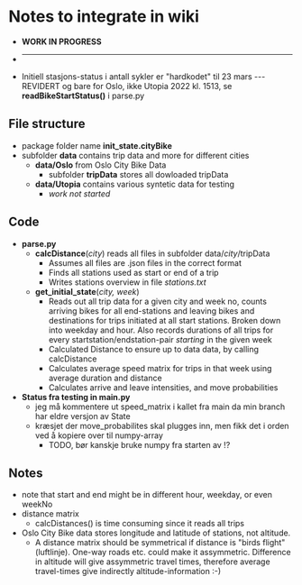 # Notes to integrate in wiki

* **WORK IN PROGRESS**  

* ------------------------

* Initiell stasjons-status i antall sykler er "hardkodet" til 23 mars  --- REVIDERT og bare for Oslo, ikke Utopia 2022 kl. 1513, se **readBikeStartStatus()** i parse.py

## File structure

* package folder name **init_state.cityBike**
* subfolder **data** contains trip data and more for different cities
  * **data/Oslo** from Oslo City Bike Data
    * subfolder **tripData** stores all dowloaded tripData
  * **data/Utopia** contains various syntetic data for testing
    * _work not started_

## Code

* **parse.py**
  * **calcDistance**(_city_) reads all files in subfolder data/_city_/tripData
    * Assumes all files are .json files in the correct format
    * Finds all stations used as start or end of a trip
    * Writes stations overview in file _stations.txt_
  * **get_initial_state**(_city, week_)
    * Reads out all trip data for a given city and week no, counts arriving bikes for all end-stations and leaving bikes and destinations for trips initiated at all start stations. Broken down into weekday and hour. Also records durations of all trips for every startstation/endstation-pair _starting_ in the given week
    * Calculated Distance to ensure up to data data, by calling calcDistance
    * Calculates average speed matrix for trips in that week using average duration and distance
    * Calculates arrive and leave intensities, and move probabilities
* **Status fra testing in main.py**
  * jeg må kommentere ut speed_matrix i kallet fra main da min branch har eldre versjon av State
  * kræsjet der move_probabilites skal plugges inn, men fikk det i orden ved å kopiere over til numpy-array
    * TODO, bør kanskje bruke numpy fra starten av !?

## Notes

* note that start and end might be in different hour, weekday, or even weekNo
* distance matrix
  * calcDistances() is time consuming since it reads all trips
* Oslo City Bike data stores longitude and latitude of stations, not altitude.
  * A distance matrix should be symmetrical if distance is "birds flight" (luftlinje). One-way roads etc. could make it assymmetric. Difference in altitude will give assymmetric travel times, therefore average travel-times give indirectly altitude-information :-)
